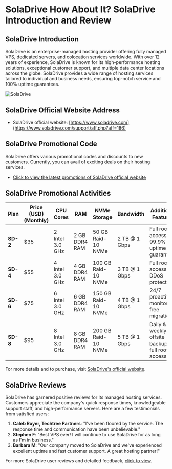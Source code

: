 # SolaDrive How About It? SolaDrive Introduction and Review

## SolaDrive Introduction
SolaDrive is an enterprise-managed hosting provider offering fully managed VPS, dedicated servers, and colocation services worldwide. With over 12 years of experience, SolaDrive is known for its high-performance hosting solutions, exceptional customer support, and multiple data center locations across the globe. SolaDrive provides a wide range of hosting services tailored to individual and business needs, ensuring top-notch service and 100% uptime guarantees.

![SolaDrive](https://github.com/user-attachments/assets/b740d04d-5c0c-4647-abab-2c3aed875b48)

## SolaDrive Official Website Address
- SolaDrive official website: [https://www.soladrive.com](https://www.soladrive.com/support/aff.php?aff=186)

## SolaDrive Promotional Code
SolaDrive offers various promotional codes and discounts to new customers. Currently, you can avail of exciting deals on their hosting services. 
- [Click to view the latest promotions of SolaDrive official website](https://www.soladrive.com/support/aff.php?aff=186)

## SolaDrive Promotional Activities

| Plan              | Price (USD) (Monthly) | CPU Cores        | RAM              | NVMe Storage      | Bandwidth         | Additional Features                             |
|-------------------|-----------------------|------------------|------------------|-------------------|-------------------|------------------------------------------------|
| **SD-2**          | $35                   | 2 Intel 3.0 GHz  | 2 GB DDR4 RAM    | 50 GB Raid-10 NVMe| 2 TB @ 1 Gbps     | Full root access, 99.9% uptime guarantee        |
| **SD-4**          | $55                   | 4 Intel 3.0 GHz  | 4 GB DDR4 RAM    | 100 GB Raid-10 NVMe| 3 TB @ 1 Gbps     | Full root access, DDoS protection               |
| **SD-6**          | $75                   | 6 Intel 3.0 GHz  | 6 GB DDR4 RAM    | 150 GB Raid-10 NVMe| 4 TB @ 1 Gbps     | 24/7 proactive monitoring, free migration       |
| **SD-8**          | $95                   | 8 Intel 3.0 GHz  | 8 GB DDR4 RAM    | 200 GB Raid-10 NVMe| 5 TB @ 1 Gbps     | Daily & weekly offsite backups, full root access|

For more details and to purchase, visit [SolaDrive's official website](https://www.soladrive.com/support/aff.php?aff=186).

## SolaDrive Reviews
SolaDrive has garnered positive reviews for its managed hosting services. Customers appreciate the company's quick response times, knowledgeable support staff, and high-performance servers. Here are a few testimonials from satisfied users:

1. **Caleb Royer, Techtree Partners**: "I've been floored by the service. The response time and communication have been unbelievable."
2. **Stephen F**: "Best VPS ever! I will continue to use SolaDrive for as long as I'm in business."
3. **Barbara M**: "Our company moved to SolaDrive and we've experienced excellent uptime and fast customer support. A great hosting partner!"

For more SolaDrive user reviews and detailed feedback, [click to view](https://www.soladrive.com/support/aff.php?aff=186).
